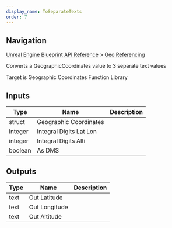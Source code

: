 ```yaml
---
display_name: ToSeparateTexts
order: 7
---
```

## Navigation

[Unreal Engine Blueprint API Reference](https://dev.epicgames.com/documentation/en-us/unreal-engine/BlueprintAPI) > [Geo Referencing](https://dev.epicgames.com/documentation/en-us/unreal-engine/BlueprintAPI/GeoReferencing)

Converts a GeographicCoordinates value to 3 separate text values

Target is Geographic Coordinates Function Library

## Inputs

| Type | Name | Description |
| --- | --- | --- |
| struct | Geographic Coordinates |  |
| integer | Integral Digits Lat Lon |  |
| integer | Integral Digits Alti |  |
| boolean | As DMS |  |

## Outputs

| Type | Name | Description |
| --- | --- | --- |
| text | Out Latitude |  |
| text | Out Longitude |  |
| text | Out Altitude |  |

